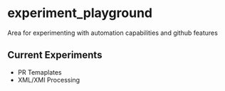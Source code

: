 # experiment_playground
Area for experimenting with automation capabilities and github features

## Current Experiments
- PR Temaplates
- XML/XMI Processing
